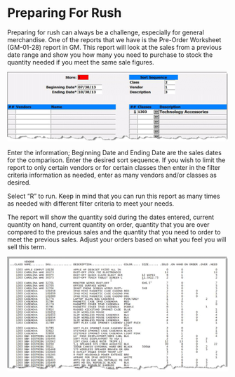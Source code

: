 # Preparing For Rush

Preparing for rush can always be a challenge, especially for general merchandise. One of the reports that we have is the Pre-Order Worksheet (GM-01-28) report in GM. This report will look at the sales from a previous date range and show you how many you need to purchase to stock the quantity needed if you meet the same sale figures.

![](./word-image-16.jpeg)

Enter the information; Beginning Date and Ending Date are the sales dates for the comparison. Enter the desired sort sequence. If you wish to limit the report to only certain vendors or for certain classes then enter in the filter criteria information as needed, enter as many vendors and/or classes as desired.

Select “R” to run. Keep in mind that you can run this report as many times as needed with different filter criteria to meet your needs.

The report will show the quantity sold during the dates entered, current quantity on hand, current quantity on order, quantity that you are over compared to the previous sales and the quantity that you need to order to meet the previous sales. Adjust your orders based on what you feel you will sell this term.

![](./word-image-17.jpeg)

<PageFooter />
